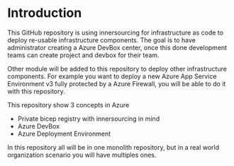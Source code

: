 # Introduction

This GitHub repository is using innersourcing for infrastructure as code to deploy re-usable infrastructure components.  The goal is to have administrator creating a Azure DevBox center, once this done development teams can create project and devbox for their team.

Other module will be added to this repository to deploy other infrastructure components.  For example you want to deploy a new Azure App Service Environment v3 fully protected by a Azure Firewall, you will be able to do it with this repository.

This repository show 3 concepts in Azure

- Private bicep registry with innersourcing in mind
- Azure DevBox
- Azure Deployment Environment

In this repository all will be in one monolith repository, but in a real world organization scenario you will have multiples ones.